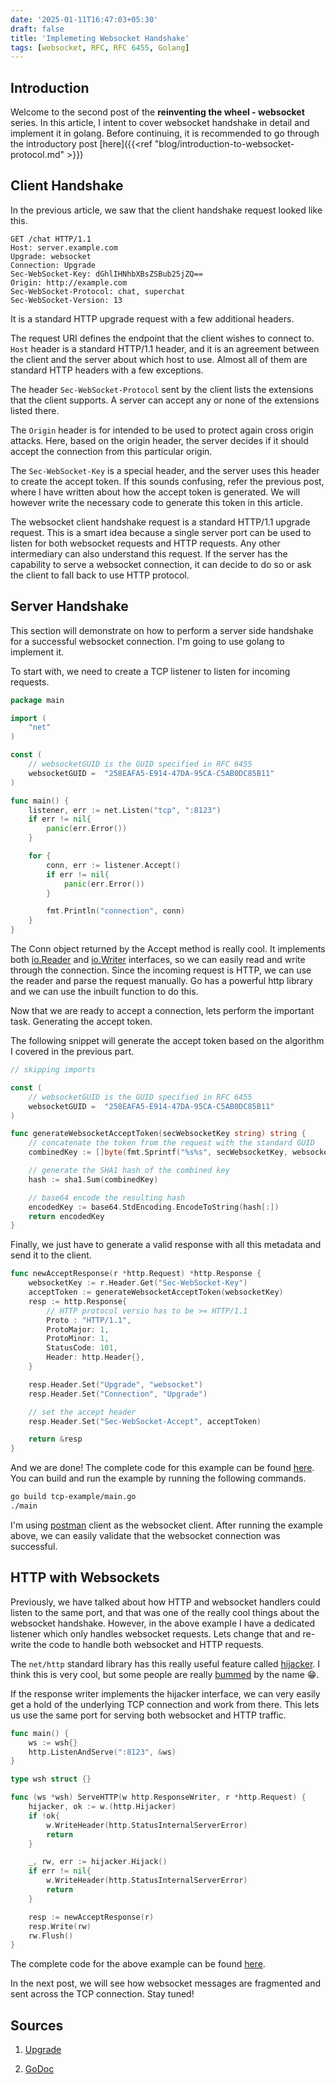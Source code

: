 ```yaml
---
date: '2025-01-11T16:47:03+05:30'
draft: false
title: 'Implemeting Websocket Handshake'
tags: [websocket, RFC, RFC 6455, Golang]
---
```



## Introduction

  

Welcome to the second post of the **reinventing the wheel - websocket** series. In this article, I intent to cover websocket handshake in detail and implement it in golang. Before continuing, it is recommended to go through the introductory post [here]({{<ref  "blog/introduction-to-websocket-protocol.md"  >}})

## Client Handshake

In the previous article, we saw that the client handshake request looked like this.

```
GET /chat HTTP/1.1
Host: server.example.com
Upgrade: websocket
Connection: Upgrade
Sec-WebSocket-Key: dGhlIHNhbXBsZSBub25jZQ==
Origin: http://example.com
Sec-WebSocket-Protocol: chat, superchat
Sec-WebSocket-Version: 13
```
It is a standard HTTP upgrade request with a few additional headers.

The request URI defines the endpoint that the client wishes to connect to. `Host` header is a standard HTTP/1.1 header, and it is an agreement between the client and the server about which host to use. Almost all of them are standard HTTP headers with a few exceptions.

The header `Sec-WebSocket-Protocol` sent by the client lists the extensions that the client supports. A server can accept any or none of the extensions listed there.

The `Origin` header is for intended to be used to protect again cross origin attacks. Here, based on the origin header, the server decides if it should accept the connection from this particular origin.

The `Sec-WebSocket-Key` is a special header, and the server uses this header to create the accept token. If this sounds confusing, refer the previous post, where I have written about how the accept token is generated. We will however write the necessary code to generate this token in this article.

The websocket client handshake request is a standard HTTP/1.1 upgrade request. This is a smart idea because a single server port can be used to listen for both websocket requests and HTTP requests. Any other intermediary can also understand this request. If the server has the capability to serve a websocket connection, it can decide to do so or ask the client to fall back to use HTTP protocol.

## Server Handshake 
 
 This section will demonstrate on how to perform a server side handshake for a successful websocket connection. I'm going to use golang to implement it.

To start with, we need to create a TCP listener to listen for incoming requests. 

```go
package main

import (
    "net"
)

const (
	// websocketGUID is the GUID specified in RFC 6455
	websocketGUID =  "258EAFA5-E914-47DA-95CA-C5AB0DC85B11"
)

func main() {
	listener, err := net.Listen("tcp", ":8123")
	if err != nil{
		panic(err.Error())
	}

    for {
        conn, err := listener.Accept()
        if err != nil{
		    panic(err.Error())
	    }

        fmt.Println("connection", conn)
    }
}
```

The Conn object returned by the Accept method is really cool. It implements both [io.Reader](https://pkg.go.dev/io#Reader) and [io.Writer](https://pkg.go.dev/io#Writer) interfaces, so we can easily read and write through the connection. Since the incoming request is HTTP, we can use the reader and parse the request manually. Go has a powerful http library and we can use the inbuilt function to do this.

Now that we are ready to accept a connection, lets perform the important task. Generating the accept token.

The following snippet will generate the accept token based on the algorithm I covered in the previous part.

```go
// skipping imports

const (
	// websocketGUID is the GUID specified in RFC 6455
	websocketGUID =  "258EAFA5-E914-47DA-95CA-C5AB0DC85B11"
)

func generateWebsocketAcceptToken(secWebsocketKey string) string {
    // concatenate the token from the request with the standard GUID
	combinedKey := []byte(fmt.Sprintf("%s%s", secWebsocketKey, websocketGUID))

    // generate the SHA1 hash of the combined key
	hash := sha1.Sum(combinedKey)

    // base64 encode the resulting hash
	encodedKey := base64.StdEncoding.EncodeToString(hash[:])
	return encodedKey
}
```

Finally, we just have to generate a valid response with all this metadata and send it to the client.

```go
func newAcceptResponse(r *http.Request) *http.Response {
	websocketKey := r.Header.Get("Sec-WebSocket-Key")
	acceptToken := generateWebsocketAcceptToken(websocketKey)
	resp := http.Response{
        // HTTP protocol versio has to be >= HTTP/1.1
		Proto : "HTTP/1.1",
		ProtoMajor: 1, 
		ProtoMinor: 1,
		StatusCode: 101,
		Header: http.Header{},
	}

	resp.Header.Set("Upgrade", "websocket")
	resp.Header.Set("Connection", "Upgrade")

    // set the accept header
	resp.Header.Set("Sec-WebSocket-Accept", acceptToken)

	return &resp
}
```


And we are done! The complete code for this example can be found [here](https://github.com/ajsqr/websocket-implementation-examples/blob/master/tcp-example/main.go). You can build and run the example by running the following commands. 

```sh
go build tcp-example/main.go
./main
```

I'm using [postman](https://www.postman.com/) client as the websocket client. After running the example above, we can easily validate that the websocket connection was successful. 

## HTTP with Websockets

Previously, we have talked about how HTTP and websocket handlers could listen to the same port, and that was one of the really cool things about the websocket handshake. However, in the above example I have a dedicated listener which only handles websocket requests. Lets change that and re-write the code to handle both websocket and HTTP requests.

The `net/http` standard library has this really useful feature called [hijacker](https://pkg.go.dev/net/http#Hijacker). I think this is very cool, but some people are really [bummed](https://groups.google.com/g/golang-nuts/c/sN6BFoli5GE/) by the name 😁. 

If the response writer implements the hijacker interface, we can very easily get a hold of the underlying TCP connection and work from there. This lets us use the same port for serving both websocket and HTTP traffic.

```go
func main() {
	ws := wsh{}
	http.ListenAndServe(":8123", &ws)
}

type wsh struct {}

func (ws *wsh) ServeHTTP(w http.ResponseWriter, r *http.Request) {
	hijacker, ok := w.(http.Hijacker)
	if !ok{
		w.WriteHeader(http.StatusInternalServerError)
		return
	}

	_, rw, err := hijacker.Hijack()
	if err != nil{
		w.WriteHeader(http.StatusInternalServerError)
		return
	}

	resp := newAcceptResponse(r)
	resp.Write(rw)
	rw.Flush()
}
```

The complete code for the above example can be found [here](https://github.com/ajsqr/websocket-implementation-examples/blob/master/hijacker-example/main.go).

In the next post, we will see how websocket messages are fragmented and sent across the TCP connection. Stay tuned!

## Sources

1. [Upgrade](https://developer.mozilla.org/en-US/docs/Web/HTTP/Headers/Upgrade)

2. [GoDoc](https://go.dev/blog/godoc)


